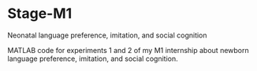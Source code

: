 # Stage-M1
Neonatal language preference, imitation, and social cognition

MATLAB code for experiments 1 and 2 of my M1 internship about newborn language preference, imitation, and social cognition. 
